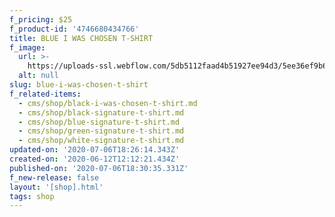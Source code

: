 ```yaml
---
f_pricing: $25
f_product-id: '4746680434766'
title: BLUE I WAS CHOSEN T-SHIRT
f_image:
  url: >-
    https://uploads-ssl.webflow.com/5db5112faad4b51927ee94d3/5ee36ef9b6555c33f35330ff_I%20Was%20Chosen%20Blue.png
  alt: null
slug: blue-i-was-chosen-t-shirt
f_related-items:
  - cms/shop/black-i-was-chosen-t-shirt.md
  - cms/shop/black-signature-t-shirt.md
  - cms/shop/blue-signature-t-shirt.md
  - cms/shop/green-signature-t-shirt.md
  - cms/shop/white-signature-t-shirt.md
updated-on: '2020-07-06T18:26:14.343Z'
created-on: '2020-06-12T12:12:21.434Z'
published-on: '2020-07-06T18:30:35.331Z'
f_new-release: false
layout: '[shop].html'
tags: shop
---
```



